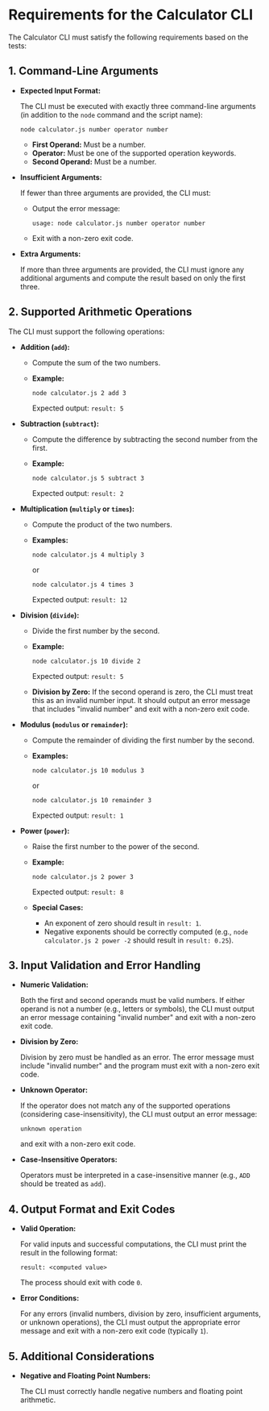 # Requirements for the Calculator CLI

The Calculator CLI must satisfy the following requirements based on the tests:

## 1\. Command-Line Arguments

*   **Expected Input Format:**

    The CLI must be executed with exactly three command-line arguments (in addition to the `node` command and the script name):

    ```
    node calculator.js number operator number
    ```

    *   **First Operand:** Must be a number.
    *   **Operator:** Must be one of the supported operation keywords.
    *   **Second Operand:** Must be a number.
*   **Insufficient Arguments:**

    If fewer than three arguments are provided, the CLI must:

    *   Output the error message:

        ```
        usage: node calculator.js number operator number
        ```

    *   Exit with a non-zero exit code.
*   **Extra Arguments:**

    If more than three arguments are provided, the CLI must ignore any additional arguments and compute the result based on only the first three.


## 2\. Supported Arithmetic Operations

The CLI must support the following operations:

*   **Addition (`add`):**
    *   Compute the sum of the two numbers.
    *   **Example:**

        ```
        node calculator.js 2 add 3
        ```

        Expected output: `result: 5`
*   **Subtraction (`subtract`):**
    *   Compute the difference by subtracting the second number from the first.
    *   **Example:**

        ```
        node calculator.js 5 subtract 3
        ```

        Expected output: `result: 2`
*   **Multiplication (`multiply` or `times`):**
    *   Compute the product of the two numbers.
    *   **Examples:**

        ```
        node calculator.js 4 multiply 3
        ```

        or

        ```
        node calculator.js 4 times 3
        ```

        Expected output: `result: 12`
*   **Division (`divide`):**
    *   Divide the first number by the second.
    *   **Example:**

        ```
        node calculator.js 10 divide 2
        ```

        Expected output: `result: 5`
    *   **Division by Zero:** If the second operand is zero, the CLI must treat this as an invalid number input. It should output an error message that includes "invalid number" and exit with a non-zero exit code.
*   **Modulus (`modulus` or `remainder`):**
    *   Compute the remainder of dividing the first number by the second.
    *   **Examples:**

        ```
        node calculator.js 10 modulus 3
        ```

        or

        ```
        node calculator.js 10 remainder 3
        ```

        Expected output: `result: 1`
*   **Power (`power`):**
    *   Raise the first number to the power of the second.
    *   **Example:**

        ```
        node calculator.js 2 power 3
        ```

        Expected output: `result: 8`
    *   **Special Cases:**
        *   An exponent of zero should result in `result: 1`.
        *   Negative exponents should be correctly computed (e.g., `node calculator.js 2 power -2` should result in `result: 0.25`).

## 3\. Input Validation and Error Handling

*   **Numeric Validation:**

    Both the first and second operands must be valid numbers. If either operand is not a number (e.g., letters or symbols), the CLI must output an error message containing "invalid number" and exit with a non-zero exit code.

*   **Division by Zero:**

    Division by zero must be handled as an error. The error message must include "invalid number" and the program must exit with a non-zero exit code.

*   **Unknown Operator:**

    If the operator does not match any of the supported operations (considering case-insensitivity), the CLI must output an error message:

    ```
    unknown operation
    ```

    and exit with a non-zero exit code.

*   **Case-Insensitive Operators:**

    Operators must be interpreted in a case-insensitive manner (e.g., `ADD` should be treated as `add`).


## 4\. Output Format and Exit Codes

*   **Valid Operation:**

    For valid inputs and successful computations, the CLI must print the result in the following format:

    ```
    result: <computed value>
    ```

    The process should exit with code `0`.

*   **Error Conditions:**

    For any errors (invalid numbers, division by zero, insufficient arguments, or unknown operations), the CLI must output the appropriate error message and exit with a non-zero exit code (typically `1`).


## 5\. Additional Considerations

*   **Negative and Floating Point Numbers:**

    The CLI must correctly handle negative numbers and floating point arithmetic.
